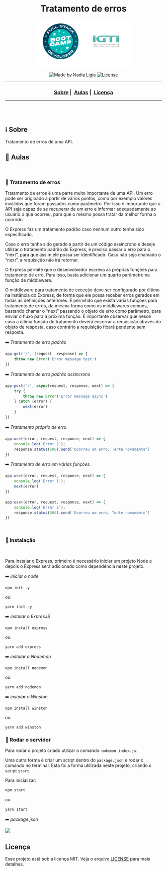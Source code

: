 <h1 align="center">Tratamento de erros</h1>
<p align="center">
  <img src="../../assets/logo.jpeg" width="300" heigth="300">
</p>


<p align="center">
  <img alt="Made by Nadia Ligia" src="https://img.shields.io/badge/made%20by-Nadia%20Ligia-informational">
  
  <a href="license.md">
  <img alt="License" src="https://img.shields.io/badge/License-MIT-informational">
  </a>
</p>

___

<h3 align="center">
  <a href="#information_source-sobre">Sobre</a>&nbsp;|&nbsp;
  <a href="#book-especificações">Aulas</a>&nbsp;|&nbsp;
  <a href="#licença">Licença</a>
</h3>

___

<br>
<br>

## :information_source: Sobre

Tratamento de erros de uma API.


## :book: Aulas

<br>

### :pushpin: Tratamento de erros

Tratamento de erros é uma parte muito importante de uma API. Um erro pode ser originado a partir de vários pontos, como por exemplo valores inválidos que foram passados como parâmetro. Por isso é importante que a API seja capaz de se recuperar de um erro e informar adequadamente ao usuário o que ocorreu, para que o mesmo possa tratar da melhor forma o ocorrido. 

O Express faz um tratamento padrão caso nenhum outro tenha sido especificado.

Caso o erro tenha sido gerado a partir de um código assíncrono e deseje utilizar o tratamento padrão do Express, é preciso passar o erro para o “next”, para que assim ele possa ser identificado. Caso não seja chamado o “next”, a requisição não irá retornar.

O Express permite que o desenvolvedor escreva as próprias funções para tratamento de erro. Para isso, basta adicionar um quarto parâmetro na função de middleware.

O middleware para tratamento de exceção deve ser configurado por último na instância do Express, de forma que ele possa receber erros gerados em todas as definições anteriores. É permitido que exista várias funções para tratamento de erros, da mesma forma como os middlewares comuns, bastando chamar o “next” passando o objeto de erro como parâmetro, para enviar o fluxo para a próxima função. É importante observar que nesse caso a última função de tratamento deverá encerrar a requisição através do objeto de resposta, caso contrário a requisição ficará pendente sem resposta.

:arrow_right: *Tratamento de erro padrão*
```js
app.get('/', (request, response) => {
    throw new Error('Error message test')
})
```

:arrow_right: *Tratamento de erro padrão assíncrono*
```js
app.post('/', async(request, response, next) => {
    try {
        throw new Error('Error message async')
    } catch (error) {
        next(error)
    }
})
```

:arrow_right: *Tratamento próprio de erro.*
```js
app.use((error, request, response, next) => {
    console.log('Error 2');
    response.status(500).send('Ocorreu um erro. Tente novamente')
})
```

:arrow_right: *Tratamento de erro em várias funções.*
```js
app.use((error, request, response, next) => {
    console.log('Error 1');
    next(error)
})

app.use((error, request, response, next) => {
    console.log('Error 2');
    response.status(500).send('Ocorreu um erro. Tente novamente')
})
```

<br>

### :pushpin: Instalação

<br>

Para instalar o Express, primeiro é necessário iniciar um projeto Node e depois o Express será adicionado como dependência neste projeto.

:arrow_right: *iniciar o node*
```
npm init -y
```

ou

```
yarn init -y
```

:arrow_right: *instalar o ExpresJS*
```
npm install express
```

ou

```
yarn add express
```

:arrow_right: *instalar o Nodemon*
```
npm install nodemon
```

ou

```
yarn add nodemon
```

:arrow_right: *instalar o Winston*
```
npm install winston
```

ou

```
yarn add winston
```

### :pushpin: Rodar o servidor

Para rodar o projeto criado utilizar o comando `nodemon index.js`.

Uma outra forma é criar um script dentro do `package.json` e rodar o comando no terminal. Esta foi a forma utilizada neste projeto, criando o script `start`.

Para inicializar: 

```bash
npm start
```

ou

```bash
yarn start
```

:arrow_right: *package.json*

<img src="./assets/package-json.png" width="300" heigth="300">

<br>

## Licença 

Esse projeto está sob a licença MIT. Veja o arquivo [LICENSE](../../LICENSE) para mais detalhes.

